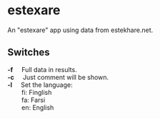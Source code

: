 # estexare
An "estexare" app using data from estekhare.net.

## Switches
**-f**&nbsp;&nbsp;&nbsp;&nbsp; Full data in results.  
**-c**&nbsp;&nbsp;&nbsp;&nbsp; Just comment will be shown.  
**-l**&nbsp;&nbsp;&nbsp;&nbsp; Set the language:  
&nbsp;&nbsp;&nbsp;&nbsp;&nbsp;&nbsp;&nbsp;&nbsp;fi: Finglish  
&nbsp;&nbsp;&nbsp;&nbsp;&nbsp;&nbsp;&nbsp;&nbsp;fa: Farsi  
&nbsp;&nbsp;&nbsp;&nbsp;&nbsp;&nbsp;&nbsp;&nbsp;en: English  
